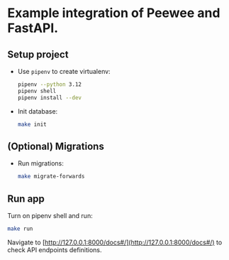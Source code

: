 # Example integration of Peewee and FastAPI.

## Setup project

* Use `pipenv` to create virtualenv:
  ```bash
  pipenv --python 3.12
  pipenv shell
  pipenv install --dev
  ```
* Init database:
  ```bash
  make init
  ```

## (Optional) Migrations
* Run migrations:
  ```bash
  make migrate-forwards
  ```

## Run app

Turn on pipenv shell and run:
  ```bash
  make run
  ```

Navigate to [http://127.0.0.1:8000/docs#/](http://127.0.0.1:8000/docs#/) to check API endpoints definitions.
